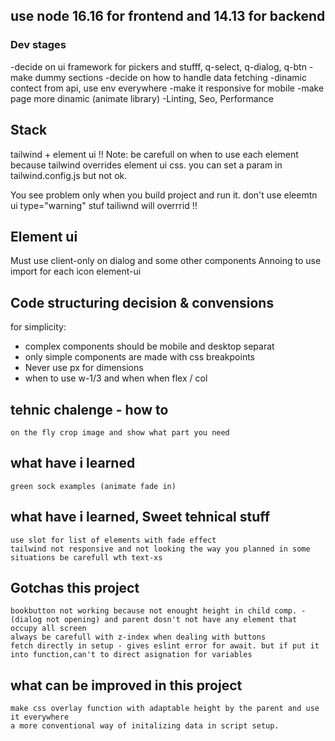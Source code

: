 ## use node 16.16 for frontend and 14.13 for backend
### Dev stages
-decide on ui framework for pickers and stufff, q-select, q-dialog, q-btn
-make dummy sections
-decide on how to handle data fetching
-dinamic contect from api, use env everywhere 
-make it responsive for mobile
-make page more dinamic (animate library)
-Linting, Seo, Performance

## Stack
tailwind + element ui 
!! Note: be carefull on when to use each element because tailwind overrides element ui css.
you can set a param in tailwind.config.js but not ok.

You see problem only when you build project and run it.
    don't use eleemtn ui type="warning" stuf tailiwnd will overrrid !!

## Element ui 
Must use client-only on dialog and some other components
Annoing to use import for each icon element-ui 


## Code structuring decision & convensions
for simplicity:
- complex components should be mobile and desktop separat
- only simple components are made with css breakpoints 
- Never use px for dimensions
- when to use w-1/3 and when when flex / col

## tehnic chalenge - how to
    on the fly crop image and show what part you need

## what have i learned
    green sock examples (animate fade in)

## what have i learned, Sweet tehnical stuff
    use slot for list of elements with fade effect
    tailwind not responsive and not looking the way you planned in some situations be carefull wth text-xs

## Gotchas this project
    bookbutton not working because not enought height in child comp. - (dialog not opening) and parent dosn't not have any element that occupy all screen
    always be carefull with z-index when dealing with buttons
    fetch directly in setup - gives eslint error for await. but if put it into function,can't to direct asignation for variables

## what can be improved in this project
    make css overlay function with adaptable height by the parent and use it everywhere
    a more conventional way of initalizing data in script setup.


